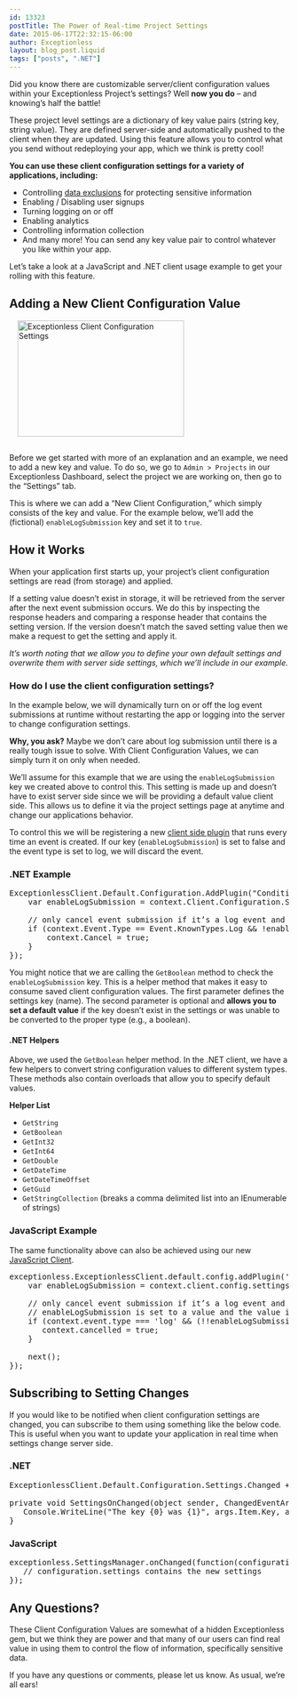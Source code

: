 ```yaml
---
id: 13323
postTitle: The Power of Real-time Project Settings
date: 2015-06-17T22:32:15-06:00
author: Exceptionless
layout: blog_post.liquid
tags: ["posts", ".NET"]
---
```

Did you know there are customizable server/client configuration values within your Exceptionless Project&#8217;s settings? Well **now you do** &#8211; and knowing&#8217;s half the battle!

These project level settings are a dictionary of key value pairs (string key, string value). They are defined server-side and automatically pushed to the client when they are updated. Using this feature allows you to control what you send without redeploying your app, which we think is pretty cool!<!--more-->

**You can use these client configuration settings for a variety of applications, including:**

  * Controlling <a href="http://docs.exceptionless.com/contents/security/" target="_blank">data exclusions</a> for protecting sensitive information
  * Enabling / Disabling user signups
  * Turning logging on or off
  * Enabling analytics
  * Controlling information collection
  * And many more! You can send any key value pair to control whatever you like within your app.

Let&#8217;s take a look at a JavaScript and .NET client usage example to get your rolling with this feature.

## Adding a New Client Configuration Value

[<img loading="lazy" class="alignright wp-image-13327 size-medium" style="margin-left: 15px; margin-bottom: 15px;" src="http://exceptionless.com/assets/project-settings-page-300x209.png" alt="Exceptionless Client Configuration Settings" width="300" height="209" data-id="13327" srcset="https://exceptionless.com/assets/project-settings-page-300x209.png 300w, https://exceptionless.com/assets/project-settings-page.png 813w" sizes="(max-width: 300px) 100vw, 300px" />](http://exceptionless.com/assets/project-settings-page.png)

Before we get started with more of an explanation and an example, we need to add a new key and value. To do so, we go to `Admin > Projects` in our Exceptionless Dashboard, select the project we are working on, then go to the &#8220;Settings&#8221; tab.

This is where we can add a &#8220;New Client Configuration,&#8221; which simply consists of the key and value. For the example below, we&#8217;ll add the (fictional) `enableLogSubmission` key and set it to `true`.

## How it Works

When your application first starts up, your project&#8217;s client configuration settings are read (from storage) and applied.

If a setting value doesn’t exist in storage, it will be retrieved from the server after the next event submission occurs. We do this by inspecting the response headers and comparing a response header that contains the setting version. If the version doesn’t match the saved setting value then we make a request to get the setting and apply it.

_It’s worth noting that we allow you to define your own default settings and overwrite them with server side settings, which we&#8217;ll include in our example._

### How do I use the client configuration settings?

In the example below, we will dynamically turn on or off the log event submissions at runtime without restarting the app or logging into the server to change configuration settings.

**Why, you ask?** Maybe we don&#8217;t care about log submission until there is a really tough issue to solve. With Client Configuration Values, we can simply turn it on only when needed.

We’ll assume for this example that we are using the `enableLogSubmission` key we created above to control this. This setting is made up and doesn’t have to exist server side since we will be providing a default value client side. This allows us to define it via the project settings page at anytime and change our applications behavior.

To control this we will be registering a new <a href="/how-to-add-a-plugin-to-affect-events-in-exceptionless/" target="_blank">client side plugin</a> that runs every time an event is created. If our key (`enableLogSubmission`) is set to false and the event type is set to log, we will discard the event.

### .NET Example

<pre class="brush: csharp; title: ; notranslate" title="">ExceptionlessClient.Default.Configuration.AddPlugin("Conditionally cancel log submission", 100, context =&gt; {
    var enableLogSubmission = context.Client.Configuration.Settings.GetBoolean("enableLogSubmission", true);

    // only cancel event submission if it’s a log event and enableLogSubmission is false
    if (context.Event.Type == Event.KnownTypes.Log && !enableLogSubmission) {
        context.Cancel = true;
    }
});
</pre>

You might notice that we are calling the `GetBoolean` method to check the `enableLogSubmission` key. This is a helper method that makes it easy to consume saved client configuration values. The first parameter defines the settings key (name). The second parameter is optional and **allows you to set a default value** if the key doesn’t exist in the settings or was unable to be converted to the proper type (e.g., a boolean).

#### .NET Helpers

Above, we used the `GetBoolean` helper method. In the .NET client, we have a few helpers to convert string configuration values to different system types. These methods also contain overloads that allow you to specify default values.

**Helper List**

  * `GetString`
  * `GetBoolean`
  * `GetInt32`
  * `GetInt64`
  * `GetDouble`
  * `GetDateTime`
  * `GetDateTimeOffset`
  * `GetGuid`
  * `GetStringCollection` (breaks a comma delimited list into an IEnumerable of strings)

### JavaScript Example

The same functionality above can also be achieved using our new [JavaScript Client](http://exceptionless.com/javascript-node-js-client-v1-release-notes/).

<pre class="brush: jscript; title: ; notranslate" title="">exceptionless.ExceptionlessClient.default.config.addPlugin('Conditionally cancel log submission', 100, function (context, next) {
    var enableLogSubmission = context.client.config.settings['enableLogSubmission'];

    // only cancel event submission if it’s a log event and
    // enableLogSubmission is set to a value and the value is not true.
    if (context.event.type === 'log' && (!!enableLogSubmission && enableLogSubmission !== 'true')) {
       context.cancelled = true;
    }

    next();
});
</pre>

## Subscribing to Setting Changes

If you would like to be notified when client configuration settings are changed, you can subscribe to them using something like the below code. This is useful when you want to update your application in real time when settings change server side.

### .NET

<pre class="brush: csharp; title: ; notranslate" title="">ExceptionlessClient.Default.Configuration.Settings.Changed += SettingsOnChanged;

private void SettingsOnChanged(object sender, ChangedEventArgs&lt;KeyValuePair&lt;string, string&gt;&gt; args) {
   Console.WriteLine("The key {0} was {1}", args.Item.Key, args.Action);
}
</pre>

### JavaScript

<pre class="brush: jscript; title: ; notranslate" title="">exceptionless.SettingsManager.onChanged(function(configuration)  {
   // configuration.settings contains the new settings
});
</pre>

## Any Questions?

These Client Configuration Values are somewhat of a hidden Exceptionless gem, but we think they are power and that many of our users can find real value in using them to control the flow of information, specifically sensitive data.

If you have any questions or comments, please let us know. As usual, we&#8217;re all ears!
